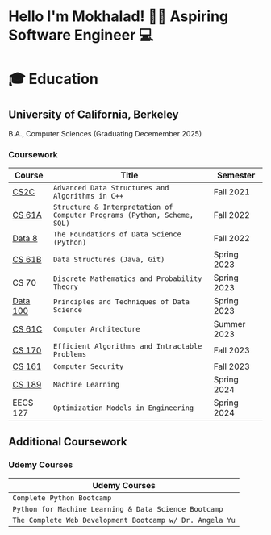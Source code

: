 # Hello I'm Mokhalad! 👋🏽 Aspiring Software Engineer 💻

# 🎓 Education 

## University of California, Berkeley
B.A., Computer Sciences (Graduating Decemember 2025)

### Coursework

| Course | Title | Semester |
|--------|-------|----------|
| [CS2C](https://github.com/Amokhalad/CS2C) | `Advanced Data Structures and Algorithms in C++` | Fall 2021 |
| [CS 61A](https://github.com/Amokhalad/CS61A) | `Structure & Interpretation of Computer Programs (Python, Scheme, SQL)` | Fall 2022 |
| [Data 8](https://github.com/Amokhalad/Data8) | `The Foundations of Data Science (Python)` | Fall 2022 |
| [CS 61B](https://github.com/Amokhalad/CS61B) | `Data Structures (Java, Git)` | Spring 2023 |
| CS 70 | `Discrete Mathematics and Probability Theory` | Spring 2023 |
| [Data 100](https://github.com/Amokhalad/Data100) | `Principles and Techniques of Data Science` | Spring 2023 |
| [CS 61C](https://github.com/Amokhalad/CS61C) | `Computer Architecture` | Summer 2023 |
| [CS 170](https://github.com/Amokhalad/CS170) | `Efficient Algorithms and Intractable Problems` | Fall 2023 |
| [CS 161](https://github.com/Amokhalad/CS161) | `Computer Security` | Fall 2023 |
| [CS 189](https://github.com/Amokhalad/CS189-cheatsheets) | `Machine Learning` | Spring 2024 |
| EECS 127 | `Optimization Models in Engineering` | Spring 2024 |

## Additional Coursework
### Udemy Courses

| Udemy Courses |
|---------------|
| `Complete Python Bootcamp` |
| `Python for Machine Learning & Data Science Bootcamp` |
| `The Complete Web Development Bootcamp w/ Dr. Angela Yu` |
